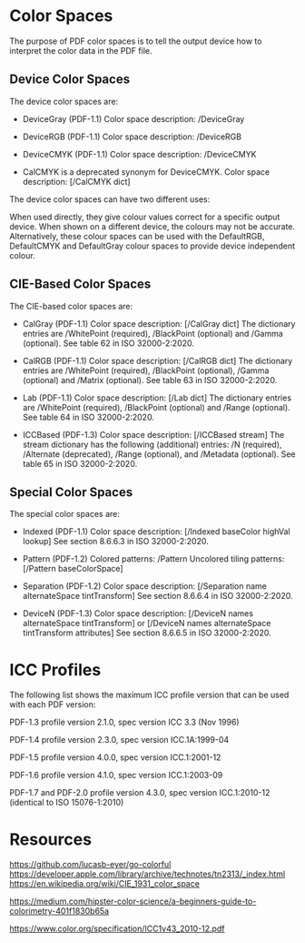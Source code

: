 Color Spaces
============

The purpose of PDF color spaces is to tell the output device how to interpret
the color data in the PDF file.


Device Color Spaces
-------------------

The device color spaces are:

- DeviceGray (PDF-1.1)
  Color space description: /DeviceGray

- DeviceRGB (PDF-1.1)
  Color space description: /DeviceRGB

- DeviceCMYK (PDF-1.1)
  Color space description: /DeviceCMYK

- CalCMYK is a deprecated synonym for DeviceCMYK.
  Color space description: [/CalCMYK dict]

The device color spaces can have two different uses:

When used directly, they give colour values correct for a specific output
device. When shown on a different device, the colours may not be accurate.
Alternatively, these colour spaces can be used with the DefaultRGB, DefaultCMYK
and DefaultGray colour spaces to provide device independent colour.


CIE-Based Color Spaces
----------------------

The CIE-based color spaces are:

- CalGray (PDF-1.1)
  Color space description: [/CalGray dict]
  The dictionary entries are /WhitePoint (required), /BlackPoint (optional)
  and /Gamma (optional).
  See table 62 in ISO 32000-2:2020.

- CalRGB (PDF-1.1)
  Color space description: [/CalRGB dict]
  The dictionary entries are /WhitePoint (required), /BlackPoint (optional),
  /Gamma (optional) and /Matrix (optional).
  See table 63 in ISO 32000-2:2020.

- Lab (PDF-1.1)
  Color space description: [/Lab dict]
  The dictionary entries are /WhitePoint (required), /BlackPoint (optional)
  and /Range (optional).
  See table 64 in ISO 32000-2:2020.

- ICCBased (PDF-1.3)
  Color space description: [/ICCBased stream]
  The stream dictionary has the following (additional) entries: /N (required),
  /Alternate (deprecated), /Range (optional), and /Metadata (optional).
  See table 65 in ISO 32000-2:2020.

Special Color Spaces
--------------------

The special color spaces are:

- Indexed (PDF-1.1)
  Color space description: [/Indexed baseColor highVal lookup]
  See section 8.6.6.3 in ISO 32000-2:2020.

- Pattern (PDF-1.2)
  Colored patterns: /Pattern
  Uncolored tiling patterns: [/Pattern baseColorSpace]

- Separation (PDF-1.2)
  Color space description: [/Separation name alternateSpace tintTransform]
  See section 8.6.6.4 in ISO 32000-2:2020.

- DeviceN (PDF-1.3)
  Color space description: [/DeviceN names alternateSpace tintTransform]
                        or [/DeviceN names alternateSpace tintTransform attributes]
  See section 8.6.6.5 in ISO 32000-2:2020.


ICC Profiles
============

The following list shows the maximum ICC profile version that can be used with
each PDF version:

PDF-1.3
    profile version 2.1.0, spec version ICC 3.3 (Nov 1996)

PDF-1.4
    profile version 2.3.0, spec version ICC.1A:1999-04

PDF-1.5
    profile version 4.0.0, spec version ICC.1:2001-12

PDF-1.6
    profile version 4.1.0, spec version ICC.1:2003-09

PDF-1.7 and PDF-2.0
    profile version 4.3.0, spec version ICC.1:2010-12 (identical to ISO 15076-1:2010)


Resources
=========

https://github.com/lucasb-eyer/go-colorful
https://developer.apple.com/library/archive/technotes/tn2313/_index.html
https://en.wikipedia.org/wiki/CIE_1931_color_space

https://medium.com/hipster-color-science/a-beginners-guide-to-colorimetry-401f1830b65a

https://www.color.org/specification/ICC1v43_2010-12.pdf

